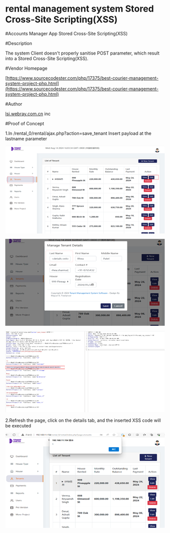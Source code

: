 # rental management system Stored Cross-Site Scripting(XSS)
#Accounts Manager App Stored Cross-Site Scripting(XSS)

#Description

The system Client doesn't properly sanitise POST parameter, which result into a Stored Cross-Site Scripting(XSS).

#Vendor Homepage

[https://www.sourcecodester.com/php/17375/best-courier-management-system-project-php.html](https://www.sourcecodester.com/php/17375/best-courier-management-system-project-php.html)

#Author

[lsi.webray.com.cn](https://github.com/lscjl/lsi.webray.com.cn) inc

#Proof of Concept

1.In /rental\_0/rental/ajax.php?action=save\_tenant Insert payload at the lastname parameter

![image](images/L2a2H1VjiHnPuC8r1z_n2EhAMB4M0hBusG0dA0mx2iE.png)

![image](images/kCzc2vogwH-ALNcM6M2mWIGHx6Eodbhz8PBUo4iXdxk.png)



![image](images/wdvTsJKQo9xAIve7-7zrgWjZNeIPglxOR-mDWdEkdIA.png)

2.Refresh the page, click on the details tab, and the inserted XSS code will be executed

![image](images/UcgfDdwDcx4V9s-3s1dNavQfBmpqhMLxSUsZUGL26Nc.png)

